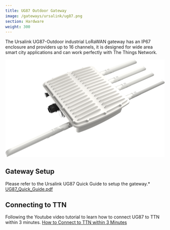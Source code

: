```yaml
---
title: UG87 Outdoor Gateway
image: /gateways/ursalink/ug87.png
section: Hardware
weight: 300
---
```


The Ursalink UG87-Outdoor industrial LoRaWAN gateway has an IP67 enclosure and providers up to 16 channels, it is designed for wide area smart city applications and can work perfectly with The Things Network.

![Ursalink_UG87_Gateway](../ug87.png)


## Gateway Setup

Please refer to the Ursalink UG87 Quick Guide to setup the gateway.* [UG87_Quick_Guide.pdf](../UG87_Quick_Guide.pdf)

## Connecting to TTN

Following the Youtube video tutorial to learn how to connect UG87 to TTN within 3 minutes. [How to Connect to TTN within 3 Minutes](https://www.youtube.com/watch?v=OklDvim2uKw&t=17s)
